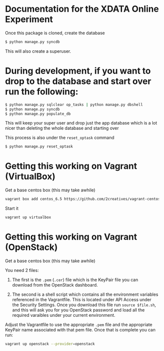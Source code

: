 # Documentation for the XDATA Online Experiment

Once this package is cloned, create the database

```bash
$ python manage.py syncdb
```

This will also create a superuser.


# During development, if you want to drop to the database and start over run the following:

```bash
$ python manage.py sqlclear op_tasks | python manage.py dbshell
$ python manage.py syncdb
$ python manage.py populate_db
```

This will keep your super user and drop just the app database which is a lot nicer than deleting the whole database and starting over

This process is also under the `reset_optask` command

```bash
$ python manage.py reset_optask
```


# Getting this working on Vagrant (VirtualBox)

Get a base centos box (this may take awhile)
```bash
vagrant box add centos_6.5 https://github.com/2creatives/vagrant-centos/releases/download/v6.5.3/centos65-x86_64-20140116.box
```

Start it
```bash
vagrant up virtualbox
```

# Getting this working on Vagrant (OpenStack)

Get a base centos box (this may take awhile)

You need 2 files:

1. The first is the `.pem` (`.cer`) file which is the KeyPair file you can download from the OpenStack dashboard.

2. The second is a shell script which contains all the environment variables referenced in the Vagrantfile.  This is located under API Access under the Security Settings.  Once you download this file run `source $file.sh`, and this will ask you for you OpenStack password and load all the required varaibles under your current environment.  

Adjust the Vagrantfile to use the appropriate `.pem` file and the appropriate KeyPair name associated with that pem file.  Once that is complete you can run:

```bash
vagrant up openstack --provider=openstack
```